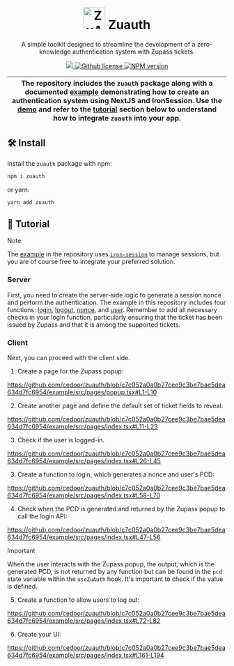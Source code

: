 <p align="center">
    <h1 align="center">
        <picture>
            <source media="(prefers-color-scheme: dark)" srcset="https://github.com/cedoor/zuauth/blob/main/example/public/light-icon.png">
            <source media="(prefers-color-scheme: light)" srcset="https://github.com/cedoor/zuauth/blob/main/example/public/icon.png">
            <img width="50" alt="ZuAuth Icon" src="https://github.com/cedoor/zuauth/blob/main/example/public/icon.png">
        </picture>
        Zuauth
    </h1>
    <p align="center">A simple toolkit designed to streamline the development of a zero-knowledge authentication system with Zupass tickets.</p>
</p>

<p align="center">
    <a href="https://github.com/proofcarryingdata">
        <img src="https://img.shields.io/badge/project-PCD-blue.svg?style=flat-square">
    </a>
    <a href="https://github.com/cedoor/zuauth/blob/main/LICENSE">
        <img alt="Github license" src="https://img.shields.io/github/license/cedoor/zuauth.svg?style=flat-square">
    </a>
    <a href="https://www.npmjs.com/package/zuauth">
        <img alt="NPM version" src="https://img.shields.io/npm/v/zuauth?style=flat-square" />
    </a>
</p>

|  The repository includes the `zuauth` package along with a documented [example](https://github.com/cedoor/zuauth/blob/main/example/README.md) demonstrating how to create an authentication system using NextJS and IronSession. Use the [demo](https://zuauth.vercel.app/) and refer to the [tutorial](/#-tutorial) section below to understand how to integrate `zuauth` into your app. |
| ------------------------------------------------------------------------------------------------------------------------------------------------------------------------------------------------------------------------------------------------------------------------------------------------------------------------ |

## 🛠 Install

Install the `zuauth` package with npm:

```bash
npm i zuauth
```

or yarn:

```bash
yarn add zuauth
```

## 📜 Tutorial
> [!NOTE]  
> The [example](https://github.com/cedoor/zuauth/blob/main/example/README.md) in the repository uses [`iron-session`](https://github.com/vvo/iron-session) to manage sessions, but you are of course free to integrate your preferred solution.

### Server

First, you need to create the server-side logic to generate a session nonce and perform the authentication. The example in this repository includes four functions: [login](example/src/pages/api/login.ts), [logout](example/src/pages/api/logout.ts), [nonce](example/src/pages/api/nonce.ts), and [user](example/src/pages/api/user.ts). Remember to add all necessary checks in your login function, particularly ensuring that the ticket has been issued by Zupass and that it is among the supported tickets.

### Client
Next, you can proceed with the client side.

1. Create a page for the Zupass popup:

https://github.com/cedoor/zuauth/blob/c7c052a0a0b27cee9c3be7bae5dea634d7fc6954/example/src/pages/popup.tsx#L1-L10

2. Create another page and define the default set of ticket fields to reveal.

https://github.com/cedoor/zuauth/blob/c7c052a0a0b27cee9c3be7bae5dea634d7fc6954/example/src/pages/index.tsx#L11-L23

3. Check if the user is logged-in.

https://github.com/cedoor/zuauth/blob/c7c052a0a0b27cee9c3be7bae5dea634d7fc6954/example/src/pages/index.tsx#L26-L45

3. Create a function to login, which generates a nonce and user's PCD:

https://github.com/cedoor/zuauth/blob/c7c052a0a0b27cee9c3be7bae5dea634d7fc6954/example/src/pages/index.tsx#L58-L70

4. Check when the PCD is generated and returned by the Zupass popup to call the login API:

https://github.com/cedoor/zuauth/blob/c7c052a0a0b27cee9c3be7bae5dea634d7fc6954/example/src/pages/index.tsx#L47-L56

> [!IMPORTANT]  
> When the user interacts with the Zupass popup, the output, which is the generated PCD, is not returned by any function but can be found in the `pcd` state variable within the `useZuAuth` hook. It's important to check if the value is defined.

5. Create a function to allow users to log out:

https://github.com/cedoor/zuauth/blob/c7c052a0a0b27cee9c3be7bae5dea634d7fc6954/example/src/pages/index.tsx#L72-L82

6. Create your UI:

https://github.com/cedoor/zuauth/blob/c7c052a0a0b27cee9c3be7bae5dea634d7fc6954/example/src/pages/index.tsx#L161-L194